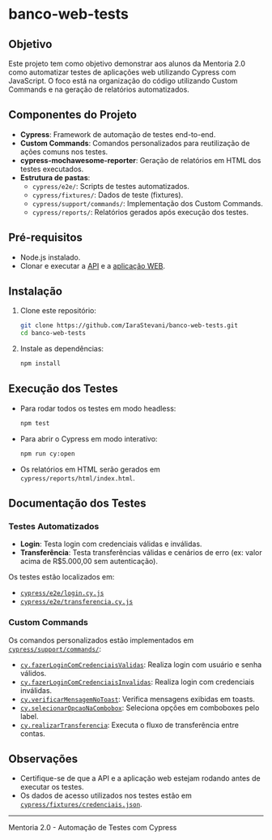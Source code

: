 # banco-web-tests

## Objetivo

Este projeto tem como objetivo demonstrar aos alunos da Mentoria 2.0 como automatizar testes de aplicações web utilizando Cypress com JavaScript. O foco está na organização do código utilizando Custom Commands e na geração de relatórios automatizados.

## Componentes do Projeto

- **Cypress**: Framework de automação de testes end-to-end.
- **Custom Commands**: Comandos personalizados para reutilização de ações comuns nos testes.
- **cypress-mochawesome-reporter**: Geração de relatórios em HTML dos testes executados.
- **Estrutura de pastas**:
  - `cypress/e2e/`: Scripts de testes automatizados.
  - `cypress/fixtures/`: Dados de teste (fixtures).
  - `cypress/support/commands/`: Implementação dos Custom Commands.
  - `cypress/reports/`: Relatórios gerados após execução dos testes.

## Pré-requisitos

- Node.js instalado.
- Clonar e executar a [API](https://github.com/juliodelimas/banco-api) e a [aplicação WEB](https://github.com/juliodelimas/banco-web).

## Instalação

1. Clone este repositório:
   ```sh
   git clone https://github.com/IaraStevani/banco-web-tests.git
   cd banco-web-tests
   ```
2. Instale as dependências:
   ```sh
   npm install
   ```

## Execução dos Testes

- Para rodar todos os testes em modo headless:
  ```sh
  npm test
  ```
- Para abrir o Cypress em modo interativo:
  ```sh
  npm run cy:open
  ```
- Os relatórios em HTML serão gerados em `cypress/reports/html/index.html`.

## Documentação dos Testes

### Testes Automatizados

- **Login**: Testa login com credenciais válidas e inválidas.
- **Transferência**: Testa transferências válidas e cenários de erro (ex: valor acima de R$5.000,00 sem autenticação).

Os testes estão localizados em:
- [`cypress/e2e/login.cy.js`](cypress/e2e/login.cy.js)
- [`cypress/e2e/transferencia.cy.js`](cypress/e2e/transferencia.cy.js)

### Custom Commands

Os comandos personalizados estão implementados em [`cypress/support/commands/`](cypress/support/commands/):

- [`cy.fazerLoginComCredenciaisValidas`](cypress/support/commands/login.js): Realiza login com usuário e senha válidos.
- [`cy.fazerLoginComCredenciaisInvalidas`](cypress/support/commands/login.js): Realiza login com credenciais inválidas.
- [`cy.verificarMensagemNoToast`](cypress/support/commands/common.js): Verifica mensagens exibidas em toasts.
- [`cy.selecionarOpcaoNaCombobox`](cypress/support/commands/common.js): Seleciona opções em comboboxes pelo label.
- [`cy.realizarTransferencia`](cypress/support/commands/transferencia.js): Executa o fluxo de transferência entre contas.

## Observações

- Certifique-se de que a API e a aplicação web estejam rodando antes de executar os testes.
- Os dados de acesso utilizados nos testes estão em [`cypress/fixtures/credenciais.json`](cypress/fixtures/credenciais.json).

---
Mentoria 2.0 - Automação de Testes com Cypress
